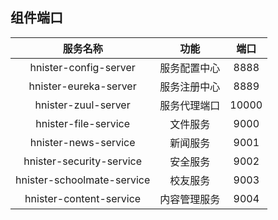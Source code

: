 ## 组件端口

| 服务名称 | 功能  | 端口  |
| :---:   | :-: | :-: |
| hnister-config-server | 服务配置中心 | 8888 |
| hnister-eureka-server | 服务注册中心 | 8889 |
| hnister-zuul-server | 服务代理端口 | 10000 |
| hnister-file-service | 文件服务 | 9000 |
| hnister-news-service | 新闻服务 | 9001 |
| hnister-security-service | 安全服务 | 9002 |
| hnister-schoolmate-service | 校友服务 | 9003 |
| hnister-content-service | 内容管理服务 | 9004 |
